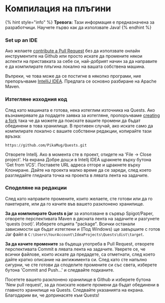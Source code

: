 # Компилация на плъгини

{% hint style="info" %}
**Тревога:** Тази информация е предназначена за разработчици. Научете първо как да използвате Java!
{% endhint %}

### Set up an IDE

Ако желаете [contribute a Pull Request](https://github.com/PikaMug/Quests/pulls) без да използвате онлайн инструментите на Github или просто искате да промените някои аспекти на приставката за себе си, най-добрият начин за да направите е да компилирате плъгина локално на вашата собствена машина.

Въпреки, че това може да се постигне в няколко програми, ние препоръчваме [IntelliJ IDEA](https://www.jetbrains.com/idea/). Предлага се основно разбиране на Apache Maven.

### Изтегляне изходния код

След като машината е готова, нека изтеглим източника на Quests. Ако възнамерявате да подадете заявка за изтегляне, пропоръчваме [creating a fork](https://guides.github.com/activities/forking/) така че да можете да поискате вашите промени да бъдат обединени в това хранилище. В противен случай, ако искате само да компилирате локално с вашите собствени редакции, копирайте тази връзка:

`https://github.com/PikaMug/Quests.git`

Отворете Intellj. Ако в момента сте в проект, отидете на 'File -> Close project'. На екрана Добре дош;и в Intellj IDEA щракнете върху бутона 'Get from VCS'. Поставете URL адреса отгоре и щракнете върху Клониране. Дайте на проекта малко време да се зареди, след което разгледайте гледната точка на проекта в лявата лента на задачите.

### Споделяне на редакции

След като направите промените, които желаете, сте готови или да го пакетирате, или да го качите във вашето разклонено хранилище.

**За да компилирате Quests в jar** за използване в сървър Spigot/Paper, отворете перспективата Maven в дясната лента на задачите и разгунете 'quests (root)'. Изберете опцията "package". Всички останали зависимости ще бъдат изтеглени и (Под Windows) ще завършите с готов Jar файл в `C:\Users\YourAccount\IdeaProjects\Quests\dist\target`.

**За да качите промените** за бъдеща употреба в Pull Request, отворете перспективата Commit в лявата лента на задачите. Уверете се, че всички файлове, които искате да предадете, са отметнати, след което дайте кратко описание на ангижимента си. След като сте напълно сигурни, че сте готови да споделите промените си със света, изберете бутона 'Commit and Push...' и следвайте подканите.

Посетете вашето разклонено хранилище в Github и изберете бутона 'New pull request', за да поискате новите промени да бъдат обединени в главното хранилище на Quests. Следвайте указанията на екрана. Благодарим ви, че допринасяте към Quests!

